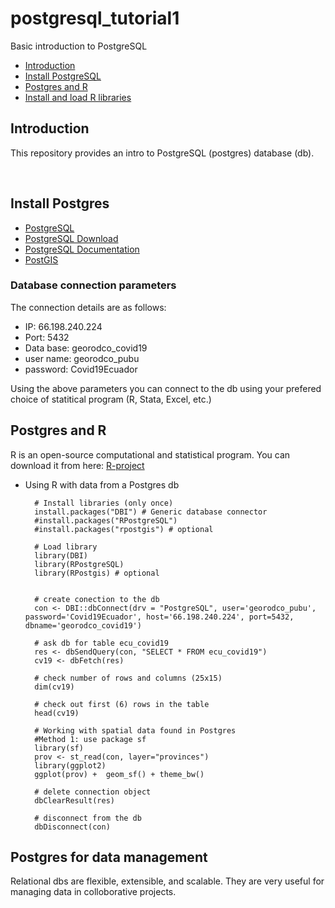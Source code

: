 # postgresql_tutorial1
Basic introduction to PostgreSQL

-   [Introduction](#introduction)
-   [Install PostgreSQL](#Install-PostgreSQL)
-   [Postgres and R](#Postgres-and-R)
-	[Install and load R libraries](#Install-and-load-R-libraries)


## Introduction
This repository provides an intro to PostgreSQL (postgres) database (db).

<br>

## Install Postgres

  - [PostgreSQL](https://www.postgresql.org/)
  - [PostgreSQL Download](https://www.enterprisedb.com/downloads/postgres-postgresql-downloads)
  - [PostgreSQL Documentation](https://www.postgresql.org/docs/current/)
  - [PostGIS](https://postgis.net/)

### Database connection parameters

The connection details are as follows:

  - IP: 66.198.240.224
  - Port: 5432
  - Data base: georodco_covid19
  - user name: georodco_pubu
  - password: Covid19Ecuador
  
Using the above parameters you can connect to the db using your prefered choice of statitical program (R, Stata, Excel, etc.)

## Postgres and R
R is an open-source computational and statistical program. You can download it from here: [R-project](https://www.r-project.org/)

* Using R with data from a Postgres db

		# Install libraries (only once)
		install.packages("DBI") # Generic database connector 
		#install.packages("RPostgreSQL")
		#install.packages("rpostgis") # optional
		
		# Load library
		library(DBI)
		library(RPostgreSQL)
		library(RPostgis) # optional


		# create conection to the db
        con <- DBI::dbConnect(drv = "PostgreSQL", user='georodco_pubu', password='Covid19Ecuador', host='66.198.240.224', port=5432, dbname='georodco_covid19')

		# ask db for table ecu_covid19
		res <- dbSendQuery(con, "SELECT * FROM ecu_covid19")
		cv19 <- dbFetch(res)
		
		# check number of rows and columns (25x15)
		dim(cv19)
		
		# check out first (6) rows in the table
		head(cv19)
		
        # Working with spatial data found in Postgres
		#Method 1: use package sf
		library(sf)
		prov <- st_read(con, layer="provinces")
		library(ggplot2)
		ggplot(prov) +  geom_sf() + theme_bw()
		
		# delete connection object
		dbClearResult(res)

		# disconnect from the db
		dbDisconnect(con)

		
## Postgres for data management

Relational dbs are flexible, extensible, and scalable. They are very useful for managing data in colloborative projects.
